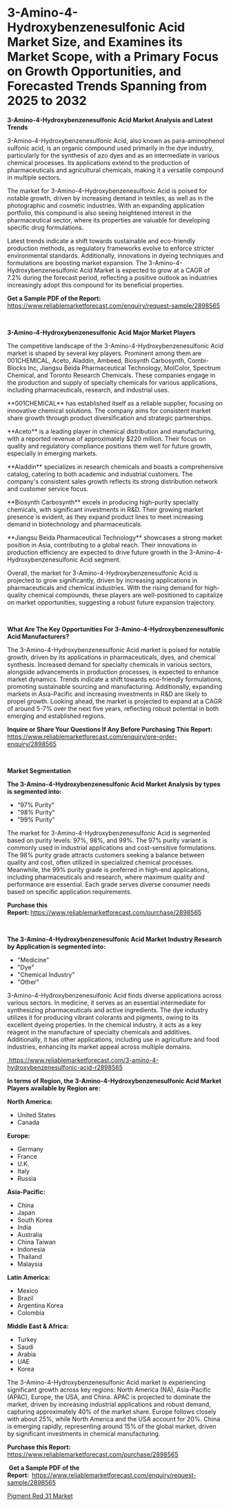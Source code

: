 <p><h1>3-Amino-4-Hydroxybenzenesulfonic Acid Market Size, and Examines its Market Scope, with a Primary Focus on Growth Opportunities, and Forecasted Trends Spanning from 2025 to 2032</h1></p><p><strong>3-Amino-4-Hydroxybenzenesulfonic Acid Market Analysis and Latest Trends</strong></p>
<p><p>3-Amino-4-Hydroxybenzenesulfonic Acid, also known as para-aminophenol sulfonic acid, is an organic compound used primarily in the dye industry, particularly for the synthesis of azo dyes and as an intermediate in various chemical processes. Its applications extend to the production of pharmaceuticals and agricultural chemicals, making it a versatile compound in multiple sectors.</p><p>The market for 3-Amino-4-Hydroxybenzenesulfonic Acid is poised for notable growth, driven by increasing demand in textiles, as well as in the photographic and cosmetic industries. With an expanding application portfolio, this compound is also seeing heightened interest in the pharmaceutical sector, where its properties are valuable for developing specific drug formulations.</p><p>Latest trends indicate a shift towards sustainable and eco-friendly production methods, as regulatory frameworks evolve to enforce stricter environmental standards. Additionally, innovations in dyeing techniques and formulations are boosting market expansion. The 3-Amino-4-Hydroxybenzenesulfonic Acid Market is expected to grow at a CAGR of 7.2% during the forecast period, reflecting a positive outlook as industries increasingly adopt this compound for its beneficial properties.</p></p>
<p><strong>Get a Sample PDF of the Report:&nbsp;</strong> <a href="https://www.reliablemarketforecast.com/enquiry/request-sample/2898565?utm_campaign=2736&utm_medium=2&utm_source=Github&utm_content=ia&utm_term=15032025&utm_id=3-amino-4-hydroxybenzenesulfonic-acid">https://www.reliablemarketforecast.com/enquiry/request-sample/2898565</a></p>
<p>&nbsp;</p>
<p><strong>3-Amino-4-Hydroxybenzenesulfonic Acid Major Market Players</strong></p>
<p><p>The competitive landscape of the 3-Amino-4-Hydroxybenzenesulfonic Acid market is shaped by several key players. Prominent among them are 001CHEMICAL, Aceto, Aladdin, Ambeed, Biosynth Carbosynth, Combi-Blocks Inc, Jiangsu Beida Pharmaceutical Technology, MolColor, Spectrum Chemical, and Toronto Research Chemicals. These companies engage in the production and supply of specialty chemicals for various applications, including pharmaceuticals, research, and industrial uses.</p><p>**001CHEMICAL** has established itself as a reliable supplier, focusing on innovative chemical solutions. The company aims for consistent market share growth through product diversification and strategic partnerships.</p><p>**Aceto** is a leading player in chemical distribution and manufacturing, with a reported revenue of approximately $220 million. Their focus on quality and regulatory compliance positions them well for future growth, especially in emerging markets.</p><p>**Aladdin** specializes in research chemicals and boasts a comprehensive catalog, catering to both academic and industrial customers. The company's consistent sales growth reflects its strong distribution network and customer service focus.</p><p>**Biosynth Carbosynth** excels in producing high-purity specialty chemicals, with significant investments in R&D. Their growing market presence is evident, as they expand product lines to meet increasing demand in biotechnology and pharmaceuticals.</p><p>**Jiangsu Beida Pharmaceutical Technology** showcases a strong market position in Asia, contributing to a global reach. Their innovations in production efficiency are expected to drive future growth in the 3-Amino-4-Hydroxybenzenesulfonic Acid segment.</p><p>Overall, the market for 3-Amino-4-Hydroxybenzenesulfonic Acid is projected to grow significantly, driven by increasing applications in pharmaceuticals and chemical industries. With the rising demand for high-quality chemical compounds, these players are well-positioned to capitalize on market opportunities, suggesting a robust future expansion trajectory.</p></p>
<p>&nbsp;</p>
<p><strong>What Are The Key Opportunities For 3-Amino-4-Hydroxybenzenesulfonic Acid Manufacturers?</strong></p>
<p><p>The 3-Amino-4-Hydroxybenzenesulfonic Acid market is poised for notable growth, driven by its applications in pharmaceuticals, dyes, and chemical synthesis. Increased demand for specialty chemicals in various sectors, alongside advancements in production processes, is expected to enhance market dynamics. Trends indicate a shift towards eco-friendly formulations, promoting sustainable sourcing and manufacturing. Additionally, expanding markets in Asia-Pacific and increasing investments in R&D are likely to propel growth. Looking ahead, the market is projected to expand at a CAGR of around 5-7% over the next five years, reflecting robust potential in both emerging and established regions.</p></p>
<p><strong>Inquire or Share Your Questions If Any Before Purchasing This Report:</strong> <a href="https://www.reliablemarketforecast.com/enquiry/pre-order-enquiry/2898565?utm_campaign=2736&utm_medium=2&utm_source=Github&utm_content=ia&utm_term=15032025&utm_id=3-amino-4-hydroxybenzenesulfonic-acid">https://www.reliablemarketforecast.com/enquiry/pre-order-enquiry/2898565</a></p>
<p>&nbsp;</p>
<p><strong>Market Segmentation</strong></p>
<p><strong>The 3-Amino-4-Hydroxybenzenesulfonic Acid Market Analysis by types is segmented into:</strong></p>
<p><ul><li>"97% Purity"</li><li>"98% Purity"</li><li>"99% Purity"</li></ul></p>
<p><p>The market for 3-Amino-4-Hydroxybenzenesulfonic Acid is segmented based on purity levels: 97%, 98%, and 99%. The 97% purity variant is commonly used in industrial applications and cost-sensitive formulations. The 98% purity grade attracts customers seeking a balance between quality and cost, often utilized in specialized chemical processes. Meanwhile, the 99% purity grade is preferred in high-end applications, including pharmaceuticals and research, where maximum quality and performance are essential. Each grade serves diverse consumer needs based on specific application requirements.</p></p>
<p><strong>Purchase this Report:&nbsp;</strong><a href="https://www.reliablemarketforecast.com/purchase/2898565?utm_campaign=2736&utm_medium=2&utm_source=Github&utm_content=ia&utm_term=15032025&utm_id=3-amino-4-hydroxybenzenesulfonic-acid">https://www.reliablemarketforecast.com/purchase/2898565</a></p>
<p>&nbsp;</p>
<p><strong>The 3-Amino-4-Hydroxybenzenesulfonic Acid Market Industry Research by Application is segmented into:</strong></p>
<p><ul><li>"Medicine"</li><li>"Dye"</li><li>"Chemical Industry"</li><li>"Other"</li></ul></p>
<p><p>3-Amino-4-Hydroxybenzenesulfonic Acid finds diverse applications across various sectors. In medicine, it serves as an essential intermediate for synthesizing pharmaceuticals and active ingredients. The dye industry utilizes it for producing vibrant colorants and pigments, owing to its excellent dyeing properties. In the chemical industry, it acts as a key reagent in the manufacture of specialty chemicals and additives. Additionally, it has other applications, including use in agriculture and food industries, enhancing its market appeal across multiple domains.</p></p>
<p><a href="https://www.reliablemarketforecast.com/3-amino-4-hydroxybenzenesulfonic-acid-r2898565?utm_campaign=2736&utm_medium=2&utm_source=Github&utm_content=ia&utm_term=15032025&utm_id=3-amino-4-hydroxybenzenesulfonic-acid">&nbsp;https://www.reliablemarketforecast.com/3-amino-4-hydroxybenzenesulfonic-acid-r2898565</a></p>
<p><strong>In terms of Region, the 3-Amino-4-Hydroxybenzenesulfonic Acid Market Players available by Region are:</strong></p>
<p>
    <p> <strong> North America: </strong>
        <ul>
            <li>United States</li>
            <li>Canada</li>
        </ul>
        </p> 
    <p> <strong> Europe: </strong>
        <ul>
            <li>Germany</li>
            <li>France</li>
            <li>U.K.</li>
            <li>Italy</li>
            <li>Russia</li>
        </ul>
        </p> 
    <p> <strong> Asia-Pacific: </strong>
        <ul>
            <li>China</li>
            <li>Japan</li>
            <li>South Korea</li>
            <li>India</li>
            <li>Australia</li>
            <li>China Taiwan</li>
            <li>Indonesia</li>
            <li>Thailand</li>
            <li>Malaysia</li>
        </ul>
        </p> 
    <p> <strong> Latin America: </strong>
        <ul>
            <li>Mexico</li>
            <li>Brazil</li>
            <li>Argentina Korea</li>
            <li>Colombia</li>
        </ul>
        </p> 
    <p> <strong> Middle East & Africa: </strong>
        <ul>
            <li>Turkey</li>
            <li>Saudi</li>
            <li>Arabia</li>
            <li>UAE</li>
            <li>Korea</li>
        </ul>
    </p>
    </p>
<p><p>The 3-Amino-4-Hydroxybenzenesulfonic Acid market is experiencing significant growth across key regions: North America (NA), Asia-Pacific (APAC), Europe, the USA, and China. APAC is projected to dominate the market, driven by increasing industrial applications and robust demand, capturing approximately 40% of the market share. Europe follows closely with about 25%, while North America and the USA account for 20%. China is emerging rapidly, representing around 15% of the global market, driven by significant investments in chemical manufacturing.</p></p>
<p><strong>Purchase this Report: </strong><a href="https://www.reliablemarketforecast.com/purchase/2898565?utm_campaign=2736&utm_medium=2&utm_source=Github&utm_content=ia&utm_term=15032025&utm_id=3-amino-4-hydroxybenzenesulfonic-acid">https://www.reliablemarketforecast.com/purchase/2898565</a></p>
<p>&nbsp;<strong>Get a Sample PDF of the Report:&nbsp;&nbsp;</strong><a href="https://www.reliablemarketforecast.com/enquiry/request-sample/2898565?utm_campaign=2736&utm_medium=2&utm_source=Github&utm_content=ia&utm_term=15032025&utm_id=3-amino-4-hydroxybenzenesulfonic-acid">https://www.reliablemarketforecast.com/enquiry/request-sample/2898565</a></p>
<p><strong></strong></p>
<p><p><a href="https://github.com/elitasvimal/Market-Research-Report-List-1/blob/main/pigment-red-31-market.md?utm_campaign=2736&utm_medium=2&utm_source=Github&utm_content=ia&utm_term=15032025&utm_id=3-amino-4-hydroxybenzenesulfonic-acid">Pigment Red 31 Market</a></p></p>